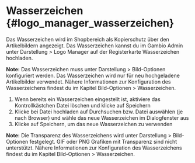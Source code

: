 # Wasserzeichen {#logo_manager_wasserzeichen}

Das Wasserzeichen wird im Shopbereich als Kopierschutz über den Artikelbildern angezeigt. Das Wasserzeichen kannst du im Gambio Admin unter Darstellung \> Logo Manager auf der Registerkarte Wasserzeichen hochladen.

**Note:** Das Wasserzeichen muss unter Darstellung \> Bild-Optionen konfiguriert werden. Das Wasserzeichen wird nur für neu hochgeladene Artikelbilder verwendet. Nähere Informationen zur Konfiguration des Wasserzeichens findest du im Kapitel Bild-Optionen \> Wasserzeichen.

1.  Wenn bereits ein Wasserzeichen eingestellt ist, aktiviere das Kontrollkästchen Datei löschen und klicke auf Speichern
2.  Klicke bei Datei hochladen auf Durchsuchen bzw. Datei auswählen \(je nach Browser\) und wähle das neue Wasserzeichen im Dialogfenster aus
3.  Klicke auf Speichern, um das neue Wasserzeichen zu verwenden

**Note:** Die Transparenz des Wasserzeichens wird unter Darstellung \> Bild-Optionen festgelegt. GIF oder PNG Grafiken mit Transparenz sind nicht unterstützt. Nähere Informationen zur Konfiguration des Wasserzeichens findest du im Kapitel Bild-Optionen \> Wasserzeichen.



